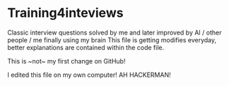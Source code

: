 # Training4inteviews
Classic interview questions solved by me and later improved by AI / other people / me finally using my brain
This file is getting modifies everyday, better explanations are contained within the code file.

This is ~not~ my first change on GitHub!

I edited this file on my own computer! AH HACKERMAN!
